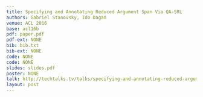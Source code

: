 ```yaml
---
title: Specifying and Annotating Reduced Argument Span Via QA-SRL
authors: Gabriel Stanovsky, Ido Dagan 
venue: ACL 2016
base: acl16b
pdf: paper.pdf
pdf-ext: NONE
bib: bib.txt
bib-ext: NONE
code: NONE
code: NONE
slides: slides.pdf
poster: NONE
talk: http://techtalks.tv/talks/specifying-and-annotating-reduced-argument-span-via-qa-srl/63234/
layout: post
---
```

